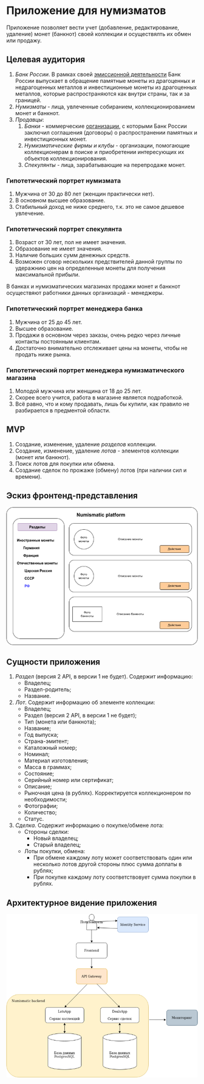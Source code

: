 # Приложение для нумизматов #
Приложение позволяет вести учет (добавление, редактирование, удаление) монет (банкнот) своей коллекции
и осуществялть их обмен или продажу.

## Целевая аудитория ##
1. *Банк России*. В рамках своей [эмиссионной деятельности](https://cbr.ru/cash_circulation/memorable_coins/) Банк России выпускает в обращение памятные монеты из драгоценных и недрагоценных металлов и инвестиционные монеты из драгоценных металлов, которые распространяются как внутри страны, так и за границей.
2. *Нумизматы* - лица, увлеченные собиранием, коллекционированием монет и банкнот.
3. *Продавцы*:
   1. *Банки* - коммерческие [организации](https://cbr.ru/cash_circulation/memorable_coins/list_org_coins/), с которыми Банк России заключил соглашения (договоры) о распространении памятных и инвестиционных монет. 
   2. *Нумизматические фирмы и клубы* - организации, помогающие коллекционерам в поиске и приобретении интересующих их объектов коллекционирования.
   3. *Спекулянты* - лица, зарабатывающие на перепродаже монет. 

### Гипотетический портрет нумизмата ###
1. Мужчина от 30 до 80 лет (женщин практически нет).
2. В основном высшее образование.
3. Стабильный доход не ниже среднего, т.к. это не самое дешевое увлечение.

### Гипотетический портрет спекулянта ###
1. Возраст от 30 лет, пол не имеет значения.
2. Образование не имеет значения.
3. Наличие больших сумм денежных средств.
4. Возможен сговор нескольких предствителей данной группы по удеражнию цен на определенные монеты для получения максимальной прибыли.

В банках и нумизматических магазинах продажи монет и банкнот осуществяют работники данных организаций - менеджеры.

### Гипотетический портрет менеджера банка ##
1. Мужчина от 25 до 45 лет.
2. Высшее образование.
3. Продажи в основном через заказы, очень редко через личные контакты постоянным клиентам.
4. Достаточно внимательно отслеживает цены на монеты, чтобы не продать ниже рынка.

### Гипотетический портрет менеджера нумизматического магазина ##
1. Молодой мужчина или женщина от 18 до 25 лет.
2. Скорее всего учится, работа в магазине является подработкой.
3. Всё равно, что и кому продавать, лишь бы купили, как правило не разбирается в предментой области.

## MVP ##
1. Создание, изменение, удаление *разделов* коллекции.
2. Создание, изменение, удаление *лотов* - элементов коллекции (монет или банкнот).
3. Поиск лотов для покупки или обмена. 
4. Создание сделок по прожаже (обмену) лотов (при наличии сил и времени).

## Эскиз фронтенд-представления ##
![Эскиз](images/frontend.drawio.png)


## Сущности приложения ##

1. *Раздел* (версия 2 API, в версии 1 не будет). Содержит информацию:
   * Владелец;
   * Раздел-родитель;
   * Название.
2. *Лот*. Содержит информацию об элементе коллекции:
   * Владелец;
   * Раздел (версия 2 API, в версии 1 не будет);
   * Тип (монета или банкнота);
   * Название;
   * Год выпуска;
   * Страна-эмитент;
   * Каталожный номер;
   * Номинал;
   * Материал изготовления;
   * Масса в граммах;
   * Состояние;
   * Серийный номер или сертификат;
   * Описание;
   * Рыночная цена (в рублях). Корректируется коллекционером по необходимости;
   * Фотографии;
   * Количество;
   * Статус.
3. *Сделка*. Содержит информацию о покупке/обмене лота:
   * Стороны сделки:
      * Новый владелец;
      * Старый владелец;
   * Лоты покупки, обмена:
     * При обмене каждому лоту может соответствовать один или несколько лотов другой стороны плюс сумма доплаты в рублях;
     * При покупке каждому лоту соответствовует сумма покупки в рублях.


## Архитектурное видение приложения ##
![Эскиз](images/arch.png)

